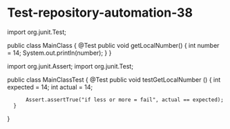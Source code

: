 # Test-repository-automation-38

import org.junit.Test;

public class MainClass
{
    @Test
    public void getLocalNumber()
    {
    int number = 14;
        System.out.println(number);
}
}



import org.junit.Assert;
import org.junit.Test;

public class MainClassTest
{
  @Test
      public void testGetLocalNumber ()
      {
          int expected = 14;
          int actual = 14;

          Assert.assertTrue("if less or more = fail", actual == expected);
      }
  }

